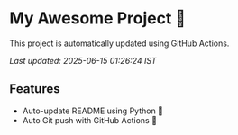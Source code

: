 # My Awesome Project 🚀

This project is automatically updated using GitHub Actions.

_Last updated: 2025-06-15 01:26:24 IST_

## Features
- Auto-update README using Python 🐍
- Auto Git push with GitHub Actions 🤖
